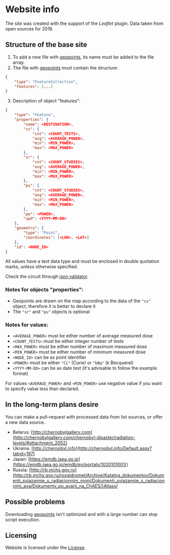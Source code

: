 [License]://choosealicense.com/licenses/mit/
[geopoints]://help.github.com/en/articles/mapping-geojson-files-on-github

# Website info

The site was created with the support of the *Leaflet* plugin.
Data taken from open sources for 2018.

## Structure of the base site

1. To add a new file with [geopoints], its name must be added to the file array.
2. The file with [geopoints] must contain the structure:

``` json
{
	"type": "FeatureCollection",
	"features": [...]
}
```

3. Description of object "features":
``` json
{
	"type": "Feature",
	"properties": {
		"name": <DESTINATION>,
		"cs": {
			"cnt": <COUNT_TESTS>,
			"avg": <AVERAGE_POWER>,
			"min": <MIN_POWER>,
			"max": <MAX_POWER>
		},
		"sr": {
			"cnt": <COUNT_STUDIES>,
			"avg": <AVERAGE_POWER>,
			"min": <MIN_POWER>,
			"max": <MAX_POWER>
		},
		"pu": {
			"cnt": <COUNT_STUDIES>,
			"avg": <AVERAGE_POWER>,
			"min": <MIN_POWER>,
			"max": <MAX_POWER>
		},
		"pw": <POWER>,
		"upd": <YYYY-MM-DD>
	},
	"geometry": {
		"type": "Point",
		"coordinates": [<LON>, <LAT>]
	},
	"id": <NODE_ID>
}
```

All values have a text data type and must be enclosed in double quotation marks,
unless otherwise specified.

Check the circuit through [json validator](//jsonlint.com).

### Notes for objects "properties":

* Geopoints are drawn on the map according to the data of the `"cs"` object,
therefore it is better to declare it
* The `"sr"` and `"pu"` objects is optional

### Notes for values:

* `<AVERAGE_POWER>` must be either number of average measured dose
* `<COUNT_TESTS>` must be either integer number of tests
* `<MAX_POWER>` must be either number of maximum measured dose
* `<MIN_POWER>` must be either number of minimum measured dose
* `<NODE_ID>` can be as point identifier
* `<POWER>` must be either `"Ci"` (Curie) or `"kBq"` (k Becquerel)
* `<YYYY-MM-DD>` can be as date test (it's advisable to follow the example format)

For values `<AVERAGE_POWER>` and `<MIN_POWER>` use negative value
if you want to specify value less than declared.

## In the long-term plans desire
You can make a pull-request with processed data from list sources, or offer a new data source.
* Belarus: [http://chernobylgallery.com](http://chernobylgallery.com/chernobyl-disaster/radiation-levels/#attachment_2052)
* Ukraina: [http://chernobyl.info](http://chernobyl.info/Default.aspx?tabid=197)
* Japan: [https://emdb.jaea.go.jp](https://emdb.jaea.go.jp/emdb/en/portals/1020101001/)
* Russia: [http://rb.mchs.gov.ru](http://rb.mchs.gov.ru/rosgidromet/Archive/Katalog_dokumentov/Dokumenti_svjazannie_s_radiacionnim_moni/Dokumenti_svjazannie_s_radiacionnimi_ava/Dokumenty_po_avarii_na_ChAES/)Atlasy/

## Possible problems

Downloading [geopoints] isn't optimized and with a large number can stop script execution.

## Licensing

Website is licensed under the [License].

# 
